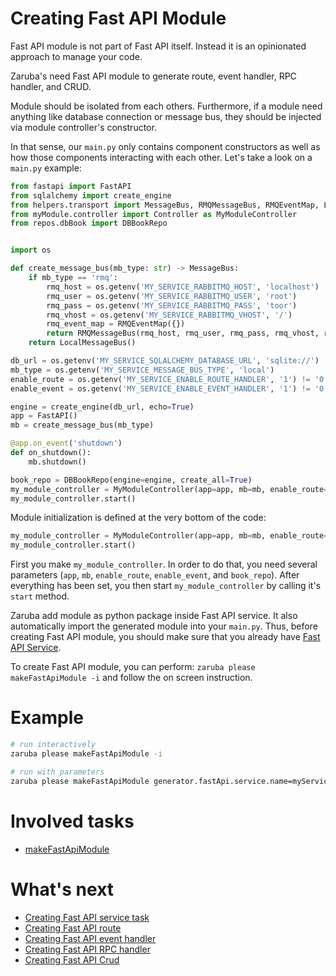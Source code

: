 # Creating Fast API Module

Fast API module is not part of Fast API itself. Instead it is an opinionated approach to manage your code.

Zaruba's need Fast API module to generate route, event handler, RPC handler, and CRUD.

Module should be isolated from each others. Furthermore, if a module need anything like database connection or message bus, they should be injected via module controller's constructor.

In that sense, our `main.py` only contains component constructors as well as how those components interacting with each other. Let's take a look on a `main.py` example:

```python
from fastapi import FastAPI
from sqlalchemy import create_engine
from helpers.transport import MessageBus, RMQMessageBus, RMQEventMap, LocalMessageBus
from myModule.controller import Controller as MyModuleController
from repos.dbBook import DBBookRepo


import os

def create_message_bus(mb_type: str) -> MessageBus:
    if mb_type == 'rmq':
        rmq_host = os.getenv('MY_SERVICE_RABBITMQ_HOST', 'localhost')
        rmq_user = os.getenv('MY_SERVICE_RABBITMQ_USER', 'root')
        rmq_pass = os.getenv('MY_SERVICE_RABBITMQ_PASS', 'toor')
        rmq_vhost = os.getenv('MY_SERVICE_RABBITMQ_VHOST', '/')
        rmq_event_map = RMQEventMap({})
        return RMQMessageBus(rmq_host, rmq_user, rmq_pass, rmq_vhost, rmq_event_map)
    return LocalMessageBus()

db_url = os.getenv('MY_SERVICE_SQLALCHEMY_DATABASE_URL', 'sqlite://')
mb_type = os.getenv('MY_SERVICE_MESSAGE_BUS_TYPE', 'local')
enable_route = os.getenv('MY_SERVICE_ENABLE_ROUTE_HANDLER', '1') != '0'
enable_event = os.getenv('MY_SERVICE_ENABLE_EVENT_HANDLER', '1') != '0'

engine = create_engine(db_url, echo=True)
app = FastAPI()
mb = create_message_bus(mb_type)

@app.on_event('shutdown')
def on_shutdown():
    mb.shutdown()

book_repo = DBBookRepo(engine=engine, create_all=True)
my_module_controller = MyModuleController(app=app, mb=mb, enable_route=enable_route, enable_event=enable_event, book_repo=book_repo)
my_module_controller.start()
```

Module initialization is defined at the very bottom of the code:

```python
my_module_controller = MyModuleController(app=app, mb=mb, enable_route=enable_route, enable_event=enable_event, book_repo=book_repo)
my_module_controller.start()
```

First you make `my_module_controller`. In order to do that, you need several parameters (`app`, `mb`, `enable_route`, `enable_event`, and `book_repo`). After everything has been set, you then start `my_module_controller` by calling it's `start` method.

Zaruba add module as python package inside Fast API service. It also automatically import the generated module into your `main.py`. Thus, before creating Fast API module, you should make sure that you already have [Fast API Service](creating-fast-api-service.md).

To create Fast API module, you can perform: `zaruba please makeFastApiModule -i` and follow the on screen instruction.

# Example

```sh
# run interactively
zaruba please makeFastApiModule -i

# run with parameters
zaruba please makeFastApiModule generator.fastApi.service.name=myService generator.fastApi.module.name=myModule
```

# Involved tasks

* [makeFastApiModule](tasks/makeFastApiModule.md)

# What's next

* [Creating Fast API service task](creating-fast-api-service-task.md)
* [Creating Fast API route](creating-fast-api-route.md)
* [Creating Fast API event handler](creating-fast-api-event-handler.md)
* [Creating Fast API RPC handler](creating-fast-api-rpc-handler.md)
* [Creating Fast API Crud](creating-fast-api-crud.md)